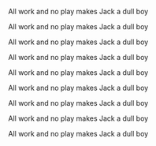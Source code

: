 All work and no play makes Jack a dull boy

All work and no play makes Jack a dull boy

All work and no play makes Jack a dull boy

All work and no play makes Jack a dull boy

All work and no play makes Jack a dull boy

All work and no play makes Jack a dull boy

All work and no play makes Jack a dull boy

All work and no play makes Jack a dull boy

All work and no play makes Jack a dull boy

